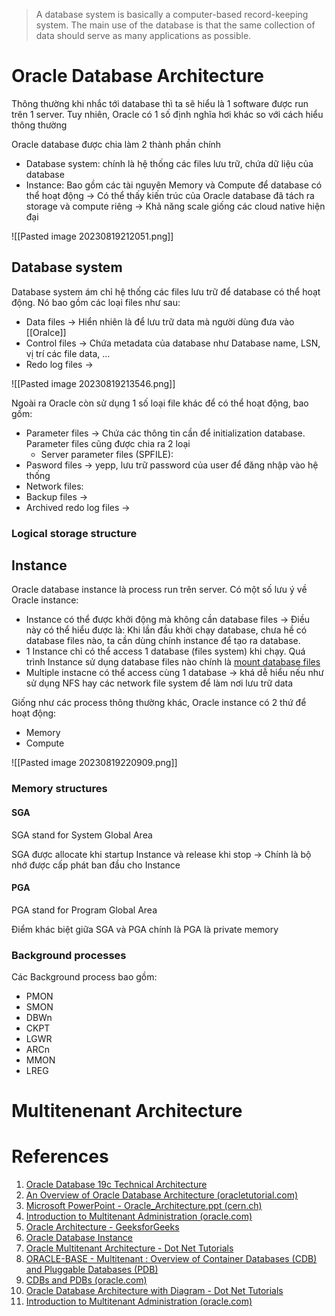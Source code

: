 > A database system is basically a computer-based record-keeping system. The main use of the database is that the same collection of data should serve as many applications as possible.

# Oracle Database Architecture

Thông thường khi nhắc tới database thì ta sẽ hiểu là 1 software được run trên 1 server. Tuy nhiên, Oracle có 1 số định nghĩa hơi khác so với cách hiểu thông thường

Oracle database được chia làm 2 thành phần chính
- Database system: chính là hệ thống các files lưu trữ, chứa dữ liệu của database
- Instance: Bao gồm các tài nguyên Memory và Compute để database có thể hoạt động
-> Có thể thấy kiến trúc của Oracle database đã tách ra storage và compute riêng -> Khả năng scale giống các cloud native hiện đại

![[Pasted image 20230819212051.png]]

## Database system

Database system ám chỉ hệ thống các files lưu trữ để database có thể hoạt động. Nó bao gồm các loại files như sau:
- Data files -> Hiển nhiên là để lưu trữ data mà người dùng đưa vào [[Oralce]]
- Control files -> Chứa metadata của database như Database name, LSN, vị trí các file data, ...
- Redo log files ->

![[Pasted image 20230819213546.png]]

Ngoài ra Oracle còn sử dụng 1 số loại file khác để có thể hoạt động, bao gồm:
- Parameter files -> Chứa các thông tin cần để initialization database. Parameter files cũng được chia ra 2 loại
	- Server parameter files (SPFILE): 
- Pasword files -> yepp, lưu trữ password của user để đăng nhập vào hệ thống
- Network files:
- Backup files ->
- Archived redo log files ->

### Logical storage structure
## Instance

Oracle database instance là process run trên server.
Có một số lưu ý về Oracle instance:
- Instance có thể được khởi động mà không cần database files -> Điều này có thể hiểu được là: Khi lần đầu khởi chạy database, chưa hề có database files nào, ta cần dùng chính instance để tạo ra database.
- 1 Instance chỉ có thể access 1 database (files system) khi chạy. Quá trình Instance sử dụng database files nào chính là <u>mount database files</u>
- Multiple instacne có thể access cùng 1 database -> khá dễ hiểu nếu như sử dụng NFS hay các network file system để làm nơi lưu trữ data

Giống như các process thông thường khác, Oracle instance có 2 thứ để hoạt động:
- Memory
- Compute

![[Pasted image 20230819220909.png]]

### Memory structures

#### SGA

SGA stand for System Global Area

SGA được allocate khi startup Instance và release khi stop -> Chính là bộ nhớ được cấp phát ban đầu cho Instance

#### PGA

PGA stand for Program Global Area

Điểm khác biệt giữa SGA và PGA chính là PGA là private memory
### Background processes

Các Background process bao gồm:
- PMON
- SMON
- DBWn
- CKPT
- LGWR
- ARCn
- MMON
- LREG

# Multitenenant Architecture


# References
1. [Oracle Database 19c Technical Architecture](https://www.oracle.com/webfolder/technetwork/tutorials/architecture-diagrams/19/pdf/db-19c-architecture.pdf)
2. [An Overview of Oracle Database Architecture (oracletutorial.com)](https://www.oracletutorial.com/oracle-administration/oracle-database-architecture/)
3. [Microsoft PowerPoint - Oracle_Architecture.ppt (cern.ch)](https://indico.cern.ch/event/36804/attachments/731758/1003980/oracleArchitecture.pdf)
4. [Introduction to Multitenant Administration (oracle.com)](https://docs.oracle.com/en/database/oracle/oracle-database/21/multi/introduction-to-the-multitenant-architecture.html#GUID-267F7D12-D33F-4AC9-AA45-E9CD671B6F22)
5. [Oracle Architecture - GeeksforGeeks](https://www.geeksforgeeks.org/oracle-architecture/)
6. [Oracle Database Instance](https://docs.oracle.com/en/database/oracle/oracle-database/21/cncpt/oracle-database-instance.html#GUID-B3A8DB74-211A-453C-8B73-B61824DC56F6)
7. [Oracle Multitenant Architecture - Dot Net Tutorials](https://dotnettutorials.net/lesson/oracle-multitenant-architecture/)
8. [ORACLE-BASE - Multitenant : Overview of Container Databases (CDB) and Pluggable Databases (PDB)](https://oracle-base.com/articles/12c/multitenant-overview-container-database-cdb-12cr1)
9. [CDBs and PDBs (oracle.com)](https://docs.oracle.com/en/database/oracle/oracle-database/21/cncpt/CDBs-and-PDBs.html#GUID-5C339A60-2163-4ECE-B7A9-4D67D3D894FB)
10. [Oracle Database Architecture with Diagram - Dot Net Tutorials](https://dotnettutorials.net/lesson/oracle-database-architecture/)
12. [Introduction to Multitenant Administration (oracle.com)](https://docs.oracle.com/en/database/oracle/oracle-database/21/multi/introduction-to-the-multitenant-architecture.html#GUID-267F7D12-D33F-4AC9-AA45-E9CD671B6F22)